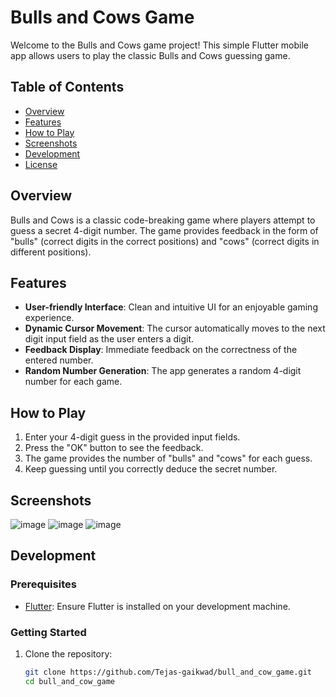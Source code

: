 # Bulls and Cows Game

Welcome to the Bulls and Cows game project! This simple Flutter mobile app allows users to play the classic Bulls and Cows guessing game.

## Table of Contents
- [Overview](#overview)
- [Features](#features)
- [How to Play](#how-to-play)
- [Screenshots](#screenshots)
- [Development](#development)
- [License](#license)

## Overview

Bulls and Cows is a classic code-breaking game where players attempt to guess a secret 4-digit number. The game provides feedback in the form of "bulls" (correct digits in the correct positions) and "cows" (correct digits in different positions).

## Features

- **User-friendly Interface**: Clean and intuitive UI for an enjoyable gaming experience.
- **Dynamic Cursor Movement**: The cursor automatically moves to the next digit input field as the user enters a digit.
- **Feedback Display**: Immediate feedback on the correctness of the entered number.
- **Random Number Generation**: The app generates a random 4-digit number for each game.

## How to Play

1. Enter your 4-digit guess in the provided input fields.
2. Press the "OK" button to see the feedback.
3. The game provides the number of "bulls" and "cows" for each guess.
4. Keep guessing until you correctly deduce the secret number.

## Screenshots

![image](https://github.com/Tejas-gaikwad/bull_and_cow_game/assets/46574484/81a658b5-0787-4138-ac03-9aea3a5aea12)
![image](https://github.com/Tejas-gaikwad/bull_and_cow_game/assets/46574484/681f9654-b98b-49e0-a760-9456697b8b37)
![image](https://github.com/Tejas-gaikwad/bull_and_cow_game/assets/46574484/f157427c-1e02-4bac-8f8b-6a800fa354e7)




## Development

### Prerequisites

- [Flutter](https://flutter.dev/docs/get-started/install): Ensure Flutter is installed on your development machine.

### Getting Started

1. Clone the repository:

   ```bash
   git clone https://github.com/Tejas-gaikwad/bull_and_cow_game.git
   cd bull_and_cow_game

